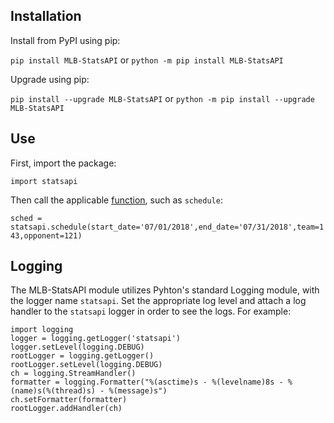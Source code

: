 ## Installation

Install from PyPI using pip:

`pip install MLB-StatsAPI` or `python -m pip install MLB-StatsAPI`

Upgrade using pip:

`pip install --upgrade MLB-StatsAPI` or `python -m pip install --upgrade MLB-StatsAPI`

## Use 

First, import the package:

`import statsapi`

Then call the applicable [function](https://github.com/toddrob99/MLB-StatsAPI/wiki/Functions), such as `schedule`:

`sched = statsapi.schedule(start_date='07/01/2018',end_date='07/31/2018',team=143,opponent=121)`

## Logging

The MLB-StatsAPI module utilizes Pyhton's standard Logging module, with the logger name `statsapi`. Set the appropriate log level and attach a log handler to the `statsapi` logger in order to see the logs. For example:

    import logging
    logger = logging.getLogger('statsapi')
    logger.setLevel(logging.DEBUG)
    rootLogger = logging.getLogger()
    rootLogger.setLevel(logging.DEBUG)
    ch = logging.StreamHandler()
    formatter = logging.Formatter("%(asctime)s - %(levelname)8s - %(name)s(%(thread)s) - %(message)s")
    ch.setFormatter(formatter)
    rootLogger.addHandler(ch)
